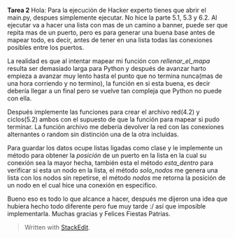 **Tarea 2**
Hola:
Para la ejecución de Hacker experto tienes que abrir el main.py, despues simplemente ejecutar.
No hice la parte 5.1, 5.3 y 6.2.
Al ejecutar va a hacer una lista con mas de un camino a banner, puede ser que repita mas de un puerto, pero es para generar una buena base antes de mapear todo, es decir, antes de tener en una lista todas las conexiones posibles entre los puertos.

La realidad es que al intentar mapear mi función con *rellenar_el_mapa* resulta ser demasiado larga para Python y después de avanzar harto empieza a avanzar muy lento hasta el punto que no termina nunca(mas de una hora corriendo y no termino), la función en si esta buena, es decir debería llegar a un final pero se vuelve tan compleja que Python no puede con ella. 

Después implemente las funciones para crear el archivo red(4.2) y ciclos(5.2)  ambos con el supuesto de que la función para mapear si pudo terminar. La función archivo me debería devolver la red con las conexiones alternantes o random sin distinción una de la otra incluidas.

Para guardar los datos ocupe listas ligadas como clase y le implemente un método para obtener la *posición* de un puerto en la lista en la cual su conexión sea la mayor hecha, también esta el método *esta_dentro* para verificar si esta un nodo en la lista, el método *solo_nodos* me genera una lista con los nodos sin repetirse, el método *nodos* me retorna la posición de un nodo en el cual hice una conexión en especifico.

Bueno eso es todo lo que alcance a hacer, después me dijeron una idea que hubiera hecho todo diferente pero fue muy tarde :/ así que imposible implementarla.
Muchas gracias y Felices Fiestas Patrias.


> Written with [StackEdit](https://stackedit.io/).